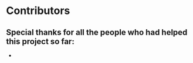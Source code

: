 # Contributors

## Special thanks for all the people who had helped this project so far:

- 
  <!-- ALL-CONTRIBUTORS-LIST:START - Do not remove or modify this section -->
  <!-- prettier-ignore-start -->
  <!-- markdownlint-disable -->

<!-- markdownlint-restore -->
<!-- prettier-ignore-end -->

<!-- ALL-CONTRIBUTORS-LIST:END -->
